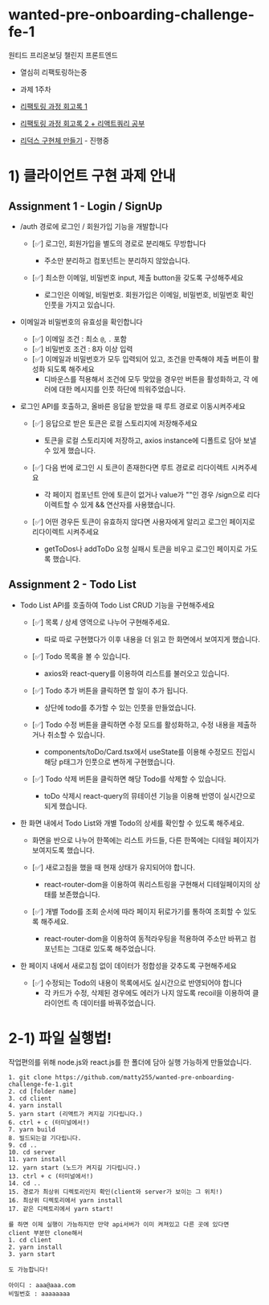 # wanted-pre-onboarding-challenge-fe-1

원티드 프리온보딩 챌린지 프론트엔드
- 열심히 리팩토링하는중

- 과제 1주차
- [리팩토링 과정 회고록 1](https://velog.io/@matt2550/%EC%9B%90%ED%8B%B0%EB%93%9C-%ED%94%84%EB%A6%AC%EC%98%A8%EB%B3%B4%EB%94%A9-%EC%B1%8C%EB%A6%B0%EC%A7%80)
- [리팩토링 과정 회고록 2 + 리액트쿼리 공부](https://velog.io/@matt2550/%EC%9B%90%ED%8B%B0%EB%93%9C-%ED%94%84%EB%A6%AC%EC%98%A8%EB%B3%B4%EB%94%A9-%EC%B1%8C%EB%A6%B0%EC%A7%80-1%EC%A3%BC%EC%B0%A8-%EA%B3%BC%EC%A0%9C-22)
- [리덕스 구현체 만들기](https://velog.io/@matt2550/%EC%9B%90%ED%8B%B0%EB%93%9C-%ED%94%84%EB%A6%AC%EC%98%A8%EB%B3%B4%EB%94%A9-%EC%B1%8C%EB%A6%B0%EC%A7%80-1%EC%A3%BC%EC%B0%A8-%EC%84%A0%ED%83%9D%EA%B3%BC%EC%A0%9C) - 진행중

# 1) 클라이언트 구현 과제 안내

## Assignment 1 - Login / SignUp

- /auth 경로에 로그인 / 회원가입 기능을 개발합니다
  - [✅] 로그인, 회원가입을 별도의 경로로 분리해도 무방합니다
    - 주소만 분리하고 컴포넌트는 분리하지 않았습니다.

  - [✅] 최소한 이메일, 비밀번호 input, 제출 button을 갖도록 구성해주세요
    - 로그인은 이메일, 비밀번호. 회원가입은 이메일, 비밀번호, 비밀번호 확인 인풋을 가지고 있습니다.

- 이메일과 비밀번호의 유효성을 확인합니다
  - [✅] 이메일 조건 : 최소 `@`, `.` 포함
  - [✅] 비밀번호 조건 : 8자 이상 입력
  - [✅] 이메일과 비밀번호가 모두 입력되어 있고, 조건을 만족해야 제출 버튼이 활성화 되도록 해주세요
    - 디바운스를 적용해서 조건에 모두 맞았을 경우만 버튼을 활성화하고, 각 에러에 대한 메시지를 인풋 하단에 띄워주었습니다.

- 로그인 API를 호출하고, 올바른 응답을 받았을 때 루트 경로로 이동시켜주세요
  - [✅] 응답으로 받은 토큰은 로컬 스토리지에 저장해주세요
    - 토큰을 로컬 스토리지에 저장하고, axios instance에 디폴트로 담아 보낼 수 있게 했습니다.

  - [✅] 다음 번에 로그인 시 토큰이 존재한다면 루트 경로로 리다이렉트 시켜주세요
    - 각 페이지 컴포넌트 안에 토큰이 없거나 value가 ""인 경우 /sign으로 리다이렉트할 수 있게 && 연산자를 사용했습니다. 

  - [✅] 어떤 경우든 토큰이 유효하지 않다면 사용자에게 알리고 로그인 페이지로 리다이렉트 시켜주세요
    - getToDos나 addToDo 요청 실패시 토큰을 비우고 로그인 페이지로 가도록 했습니다.


## Assignment 2 - Todo List

- Todo List API를 호출하여 Todo List CRUD 기능을 구현해주세요
  - [✅] 목록 / 상세 영역으로 나누어 구현해주세요.
    - 따로 따로 구현했다가 이후 내용을 더 읽고 한 화면에서 보여지게 했습니다.

  - [✅] Todo 목록을 볼 수 있습니다.
    - axios와 react-query를 이용하여 리스트를 불러오고 있습니다.

  - [✅] Todo 추가 버튼을 클릭하면 할 일이 추가 됩니다.
    - 상단에 todo를 추가할 수 있는 인풋을 만들었습니다.

  - [✅] Todo 수정 버튼을 클릭하면 수정 모드를 활성화하고, 수정 내용을 제출하거나 취소할 수 있습니다.
    - components/toDo/Card.tsx에서 useState를 이용해 수정모드 진입시 해당 p태그가 인풋으로 변하게 구현했습니다.

  - [✅] Todo 삭제 버튼을 클릭하면 해당 Todo를 삭제할 수 있습니다.
    - toDo 삭제시 react-query의 뮤테이션 기능을 이용해 반영이 실시간으로 되게 했습니다.

- 한 화면 내에서 Todo List와 개별 Todo의 상세를 확인할 수 있도록 해주세요.
    - 화면을 반으로 나누어 한쪽에는 리스트 카드들, 다른 한쪽에는 디테일 페이지가 보여지도록 했습니다.

  - [✅] 새로고침을 했을 때 현재 상태가 유지되어야 합니다.
    - react-router-dom을 이용하여 쿼리스트링을 구현해서 디테일페이지의 상태를 보존했습니다.

  - [✅] 개별 Todo를 조회 순서에 따라 페이지 뒤로가기를 통하여 조회할 수 있도록 해주세요.
    - react-router-dom을 이용하여 동적라우팅을 적용하여 주소만 바뀌고 컴포넌트는 그대로 있도록 해주었습니다.

- 한 페이지 내에서 새로고침 없이 데이터가 정합성을 갖추도록 구현해주세요
  - [✅] 수정되는 Todo의 내용이 목록에서도 실시간으로 반영되어야 합니다
    - 각 카드가 수정, 삭제된 경우에도 에러가 나지 않도록 recoil을 이용하여 클라이언트 측 데이터를 바꿔주었습니다.


# 2-1) 파일 실행법!
작업편의를 위해 node.js와 react.js를 한 폴더에 담아 실행 가능하게 만들었습니다.

```
1. git clone https://github.com/matty255/wanted-pre-onboarding-challenge-fe-1.git
2. cd [folder name]
3. cd client
4. yarn install
5. yarn start (리액트가 켜지길 기다립니다.)
6. ctrl + c (터미널에서!)
7. yarn build
8. 빌드되는걸 기다립니다.
9. cd ..
10. cd server
11. yarn install
12. yarn start (노드가 켜지길 기다립니다.)
13. ctrl + c (터미널에서!)
14. cd ..
15. 경로가 최상위 디렉토리인지 확인(client와 server가 보이는 그 위치!)
16. 최상위 디렉토리에서 yarn install
17. 같은 디렉토리에서 yarn start!

를 하면 이제 실행이 가능하지만 만약 api서버가 이미 켜져있고 다른 곳에 있다면
client 부분만 clone해서
1. cd client
2. yarn install
3. yarn start

도 가능합니다!
```

```
아이디 : aaa@aaa.com
비밀번호 : aaaaaaaa
```

